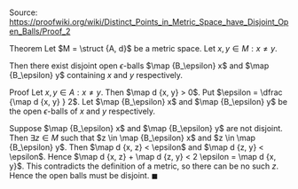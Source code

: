 # 

Source: https://proofwiki.org/wiki/Distinct_Points_in_Metric_Space_have_Disjoint_Open_Balls/Proof_2

Theorem
Let $M = \struct {A, d}$ be a metric space.
Let $x, y \in M: x \ne y$.

Then there exist disjoint open $\epsilon$-balls $\map {B_\epsilon} x$ and $\map {B_\epsilon} y$ containing $x$ and $y$ respectively.


Proof
Let $x, y \in A: x \ne y$.
Then $\map d {x, y} > 0$.
Put $\epsilon = \dfrac {\map d {x, y} } 2$.
Let $\map {B_\epsilon} x$ and $\map {B_\epsilon} y$ be the open $\epsilon$-balls of $x$ and $y$ respectively.

Suppose $\map {B_\epsilon} x$ and $\map {B_\epsilon} y$ are not disjoint.
Then $\exists z \in M$ such that $z \in \map {B_\epsilon} x$ and $z \in \map {B_\epsilon} y$.
Then $\map d {x, z} < \epsilon$ and $\map d {z, y} < \epsilon$.
Hence $\map d {x, z} + \map d {z, y} < 2 \epsilon = \map d {x, y}$.
This contradicts the definition of a metric, so there can be no such $z$.
Hence the open balls must be disjoint.
$\blacksquare$





